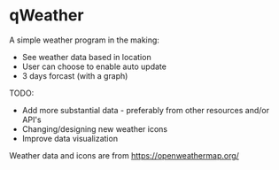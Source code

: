 # qWeather
A simple weather program in the making:

- See weather data based in location
- User can choose to enable auto update
- 3 days forcast (with a graph)

TODO:

- Add more substantial data - preferably from other resources and/or API's
- Changing/designing new weather icons
- Improve data visualization

Weather data and icons are from https://openweathermap.org/

